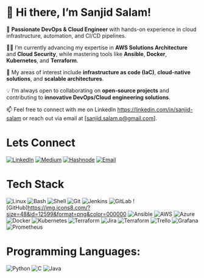# 👋 Hi there, I’m Sanjid Salam!

🚀 **Passionate DevOps & Cloud Engineer** with hands-on experience in cloud infrastructure, automation, and CI/CD pipelines.

👨‍💻 I’m currently advancing my expertise in **AWS Solutions Architecture** and **Cloud Security**, while mastering tools like **Ansible**, **Docker**, **Kubernetes**, and **Terraform**.

🔧 My areas of interest include **infrastructure as code (IaC)**, **cloud-native solutions**, and **scalable architectures**.

💡 I’m always open to collaborating on **open-source projects** and contributing to **innovative DevOps/Cloud engineering solutions**.

📫 Feel free to connect with me on LinkedIn https://linkedin.com/in/sanjid-salam or reach out via email at [sanjid.salam.p@gmail.com].

# Lets Connect

[![LinkedIn](https://img.shields.io/badge/LinkedIn-0077B5?style=for-the-badge&logo=linkedin&logoColor=white)](https://www.linkedin.com/in/sanjid-salam)
[![Medium](https://img.shields.io/badge/Medium-12100E?style=for-the-badge&logo=medium&logoColor=white)](https://medium.com/@sanjid.salam.p)
[![Hashnode](https://img.shields.io/badge/Hashnode-2962FF?style=for-the-badge&logo=hashnode&logoColor=white)](https://hashnode.dev/)
[![Email](https://img.shields.io/badge/Email-D14836?style=for-the-badge&logo=gmail&logoColor=white)](mailto:sanjid.salam.p@gmail.com)

# Tech Stack
![Linux](https://img.icons8.com/color/48/000000/linux.png)
![Bash](https://img.icons8.com/plasticine/48/000000/bash.png)
![Shell](https://img.icons8.com/?size=48&id=10250&format=png&color=000000)
![Git](https://img.icons8.com/color/48/000000/git.png)
![Jenkins](https://img.icons8.com/color/48/000000/jenkins.png)
![GitLab](https://img.icons8.com/?size=48&id=34886&format=png&color=000000)
![GitHub]https://img.icons8.com/?size=48&id=12599&format=png&color=000000
![Ansible](https://img.icons8.com/color/48/000000/ansible.png)
![AWS](https://img.icons8.com/color/48/000000/amazon-web-services.png)
![Azure](https://img.icons8.com/?size=48&id=81727&format=png&color=000000)
![Docker](https://img.icons8.com/color/48/000000/docker.png)
![Kubernetes](https://img.icons8.com/color/48/000000/kubernetes.png)
![Terraform](https://img.icons8.com/color/48/000000/terraform.png)
![Jira](https://img.icons8.com/?size=48&id=7EZ6mRn825lD&format=png&color=000000)
![Terraform](https://img.icons8.com/?size=48&id=gYRR6rys6REq&format=png&color=000000)
![Trello](https://img.icons8.com/?size=48&id=21049&format=png&color=000000)
![Grafana](https://img.icons8.com/?size=48&id=9uVrNMu3Zx1K&format=png&color=000000)
![Prometheus](https://img.icons8.com/?size=48&id=NrcKwdmlOBfE&format=png&color=000000)

# Programming Languages:
![Python](https://img.icons8.com/color/48/000000/python.png)
![C](https://img.icons8.com/color/48/000000/c-programming.png)
![Java](https://img.icons8.com/color/48/000000/java-coffee-cup-logo.png)

<!---
getsan4u/getsan4u is a ✨ special ✨ repository because its `README.md` (this file) appears on your GitHub profile.
You can click the Preview link to take a look at your changes.
--->
